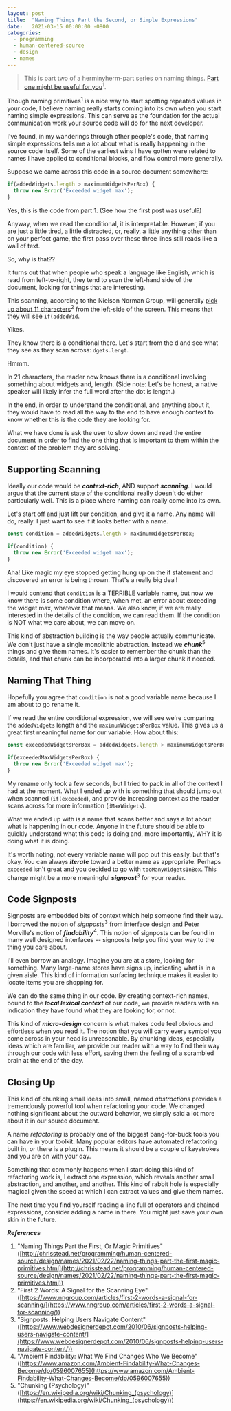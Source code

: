 ```yaml
---
layout: post
title:  "Naming Things Part the Second, or Simple Expressions"
date:   2021-03-15 00:00:00 -0800
categories:
  - programming
  - human-centered-source
  - design
  - names
---
```


>This is part two of a herminyherm-part series on naming things. [Part one might be useful for you](http://chrisstead.net/programming/human-centered-source/design/names/2021/02/22/naming-things-part-the-first-magic-primitives.html)<sup>1</sup>.

Though naming primitives<sup>1</sup> is a nice way to start spotting repeated values in your code, I believe naming really starts coming into its own when you start naming simple expressions. This can serve as the foundation for the actual communication work your source code will do for the next developer.

I've found, in my wanderings through other people's code, that naming simple expressions tells me a lot about what is really happening in the source code itself. Some of the earliest wins I have gotten were related to names I have applied to conditional blocks, and flow control more generally.<!--more-->

Suppose we came across this code in a source document somewhere:

```javascript
if(addedWidgets.length > maximumWidgetsPerBox) {
  throw new Error('Exceeded widget max');
}
```

Yes, this is the code from part 1. (See how the first post was useful?)

Anyway, when we read the conditional, it is interpretable. However, if you are just a little tired, a little distracted, or, really, a little anything other than on your perfect game, the first pass over these three lines still reads like a wall of text.

So, why is that??

It turns out that when people who speak a language like English, which is read from left-to-right, they tend to scan the left-hand side of the document, looking for things that are interesting.

This scanning, according to the Nielson Norman Group, will generally [pick up about 11 characters](https://www.nngroup.com/articles/first-2-words-a-signal-for-scanning/)<sup>2</sup> from the left-side of the screen. This means that they will see `if(addedWid`.

Yikes.

They know there is a conditional there. Let's start from the d and see what they see as they scan across: `dgets.lengt`.

Hmmm.

In 21 characters, the reader now knows there is a conditional involving something about widgets and, length. (Side note: Let's be honest, a native speaker will likely infer the full word after the dot is length.)

In the end, in order to understand the conditional, and anything about it, they would have to read all the way to the end to have enough context to know whether this is the code they are looking for.

What we have done is ask the user to slow down and read the entire document in order to find the one thing that is important to them within the context of the problem they are solving.

## Supporting Scanning ##

Ideally our code would be **_context-rich_**, AND support **_scanning_**. I would argue that the current state of the conditional really doesn't do either particularly well. This is a place where naming can really come into its own.

Let's start off and just lift our condition, and give it a name. Any name will do, really. I just want to see if it looks better with a name.


```javascript
const condition = addedWidgets.length > maximumWidgetsPerBox;

if(condition) {
  throw new Error('Exceeded widget max');
}
```

Aha! Like magic my eye stopped getting hung up on the if statement and discovered an error is being thrown. That's a really big deal!

I would contend that `condition` is a TERRIBLE variable name, but now we know there is some condition where, when met, an error about exceeding the widget max, whatever that means. We also know, if we are really interested in the details of the condition, we can read them. If the condition is NOT what we care about, we can move on.

This kind of abstraction building is the way people actually communicate. We don't just have a single monolithic abstraction. Instead we **_chunk_**<sup>5</sup> things and give them names. It's easier to remember the chunk than the details, and that chunk can be incorporated into a larger chunk if needed.

## Naming That Thing ##

Hopefully you agree that `condition` is not a good variable name because I am about to go rename it.

If we read the entire conditional expression, we will see we're comparing the `addedWidgets` length and the `maximumWidgetsPerBox` value. This gives us a great first meaningful name for our variable.  How about this:

```javascript
const exceededWidgetsPerBox = addedWidgets.length > maximumWidgetsPerBox;

if(exceededMaxWidgetsPerBox) {
  throw new Error('Exceeded widget max');
}
```

My rename only took a few seconds, but I tried to pack in all of the context I had at the moment. What I ended up with is something that should jump out when scanned (`if(exceeded`), and provide increasing context as the reader scans across for more information (`dMaxWidgets`).

What we ended up with is a name that scans better and says a lot about what is happening in our code. Anyone in the future should be able to quickly understand what this code is doing and, more importantly, WHY it is doing what it is doing.

It's worth noting, not every variable name will pop out this easily, but that's okay. You can always **_iterate_** toward a better name as appropriate. Perhaps `exceeded` isn't great and you decided to go with `tooManyWidgetsInBox`. This change might be a more meaningful **_signpost_**<sup>3</sup> for your reader.

## Code Signposts ##

Signposts are embedded bits of context which help someone find their way. I borrowed the notion of _signposts_<sup>3</sup> from interface design and Peter Morville's notion of **_findability_**<sup>4</sup>. This notion of signposts can be found in many well designed interfaces -- signposts help you find your way to the thing you care about.

I'll even borrow an analogy. Imagine you are at a store, looking for something. Many large-name stores have signs up, indicating what is in a given aisle. This kind of information surfacing technique makes it easier to locate items you are shopping for.

We can do the same thing in our code. By creating context-rich names, bound to the **_local lexical context_** of our code, we provide readers with an indication they have found what they are looking for, or not.

This kind of **_micro-design_** concern is what makes code feel obvious and effortless when you read it. The notion that you will carry every symbol you come across in your head is unreasonable. By chunking ideas, especially ideas which are familiar, we provide our reader with a way to find their way through our code with less effort, saving them the feeling of a scrambled brain at the end of the day.

## Closing Up ##

This kind of chunking small ideas into small, named _abstractions_ provides a tremendously powerful tool when refactoring your code. We changed nothing significant about the outward behavior, we simply said a lot more about it in our source document.

A name _refactoring_ is probably one of the biggest bang-for-buck tools you can have in your toolkit. Many popular editors have automated refactoring built in, or there is a plugin. This means it should be a couple of keystrokes and you are on with your day.

Something that commonly happens when I start doing this kind of refactoring work is, I extract one expression, which reveals another small abstraction, and another, and another. This kind of rabbit hole is especially magical given the speed at which I can extract values and give them names.

The next time you find yourself reading a line full of operators and chained expressions, consider adding a name in there. You might just save your own skin in the future.

**_References_**

1. "Naming Things Part the First, Or Magic Primitives" ([http://chrisstead.net/programming/human-centered-source/design/names/2021/02/22/naming-things-part-the-first-magic-primitives.html](http://chrisstead.net/programming/human-centered-source/design/names/2021/02/22/naming-things-part-the-first-magic-primitives.html))
2. "First 2 Words: A Signal for the Scanning Eye" ([https://www.nngroup.com/articles/first-2-words-a-signal-for-scanning/](https://www.nngroup.com/articles/first-2-words-a-signal-for-scanning/))
3. "Signposts: Helping Users Navigate Content" ([https://www.webdesignerdepot.com/2010/06/signposts-helping-users-navigate-content/](https://www.webdesignerdepot.com/2010/06/signposts-helping-users-navigate-content/))
4. "Ambient Findability: What We Find Changes Who We Become" ([https://www.amazon.com/Ambient-Findability-What-Changes-Become/dp/0596007655](https://www.amazon.com/Ambient-Findability-What-Changes-Become/dp/0596007655))
5. "Chunking (Psychology)" ([https://en.wikipedia.org/wiki/Chunking_(psychology)](https://en.wikipedia.org/wiki/Chunking_(psychology)))
